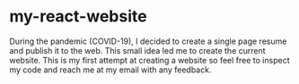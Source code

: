 # my-react-website

During the pandemic (COVID-19), I decided to create a single page resume and publish it to the web. This small idea led me to create the current website. This is my first attempt at creating a website so feel free to inspect my code and reach me at my email with any feedback.
